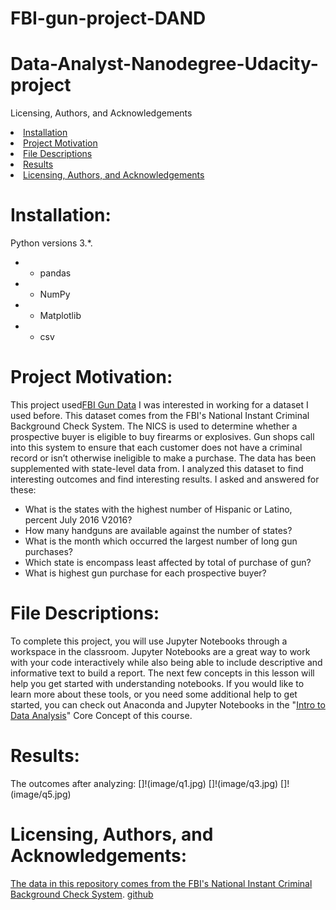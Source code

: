 # FBI-gun-project-DAND
# Data-Analyst-Nanodegree-Udacity-project

Licensing, Authors, and Acknowledgements
<li><a href="#Installation">Installation</a></li>
<li><a href="#Project Motivation">Project Motivation</a></li>
<li><a href="#File Descriptions">File Descriptions</a></li>
<li><a href="#Results">Results</a></li>
<li><a href="#Licensing, Authors, and Acknowledgements">Licensing, Authors, and Acknowledgements</a></li>

<a id='Installation'></a>
# Installation:
Python versions 3.*.
- * pandas
- * NumPy
- * Matplotlib
- * csv

<a id='Project Motivation'></a>
# Project Motivation:
This project used[FBI Gun Data](https://www.google.com/url?q=https://d17h27t6h515a5.cloudfront.net/topher/2017/November/5a0a554c_u.s.-census-data/u.s.-census-data.csv&sa=D&ust=1532469042128000) I was interested in working for a dataset I used before. This dataset comes from the FBI's National Instant Criminal Background
Check System. The NICS is used to
determine whether a prospective
buyer is eligible to buy firearms or
explosives. Gun shops call into this
system to ensure that each customer
does not have a criminal record or
isn’t otherwise ineligible to make a
purchase. The data has been
supplemented with state-level data
from. I  analyzed this dataset to find interesting outcomes and find interesting results. I asked and answered for these:

- What is the states with the highest number of Hispanic or Latino, percent July 2016 V2016?
-  How many handguns are available against the number of states?
-  What is the month which occurred the largest number of long gun purchases?
- Which state is encompass least affected by total of purchase of gun?
- What is highest gun purchase for each prospective buyer?

<a id='File Descriptions'></a>
# File Descriptions:
To complete this project, you will use Jupyter Notebooks through a workspace in the classroom. Jupyter Notebooks are a great way to work with your code interactively while also being able to include descriptive and informative text to build a report. The next few concepts in this lesson will help you get started with understanding notebooks. If you would like to learn more about these tools, or you need some additional help to get started, you can check out Anaconda and Jupyter Notebooks in the "[Intro to Data Analysis](https://classroom.udacity.com/nanodegrees/nd025-mena-connect/parts/24b9c8f5-ef0f-4250-84d9-c5e8f843ed33)" Core Concept of this course.


<a id='Results'></a>
# Results:
The outcomes after analyzing:
[]!(image/q1.jpg)
[]!(image/q3.jpg)
[]!(image/q5.jpg)




<a id='Licensing, Authors, and Acknowledgements'></a>
# Licensing, Authors, and Acknowledgements:
[The data in this repository comes from the FBI's National Instant Criminal Background Check System](https://www.fbi.gov/services/cjis/nics).
[github](https://github.com/BuzzFeedNews/nics-firearm-background-checks/blob/master/README.md)


